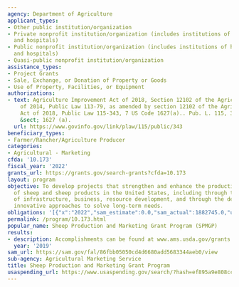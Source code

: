 ```yaml
---
agency: Department of Agriculture
applicant_types:
- Other public institution/organization
- Private nonprofit institution/organization (includes institutions of higher education
  and hospitals)
- Public nonprofit institution/organization (includes institutions of higher education
  and hospitals)
- Quasi-public nonprofit institution/organization
assistance_types:
- Project Grants
- Sale, Exchange, or Donation of Property or Goods
- Use of Property, Facilities, or Equipment
authorizations:
- text: Agriculture Improvement Act of 2018, Section 12102 of the Agricultural Act
    of 2014, Public Law 113-79, as amended by section 12102 of the Agriculture Improvement
    Act of 2018, Public Law 115-343, 7 US Code 1627(a).. Pub. L. 115, 343. 7 U.S.C.
    &sect; 1627 (a).
  url: https://www.govinfo.gov/link/plaw/115/public/343
beneficiary_types:
- Farmer/Rancher/Agriculture Producer
categories:
- Agricultural - Marketing
cfda: '10.173'
fiscal_year: '2022'
grants_url: https://grants.gov/search-grants?cfda=10.173
layout: program
objective: To develop projects that strengthen and enhance the production and marketing
  of sheep and sheep products in the United States, including through the improvement
  of infrastructure, business, resource development, and through the development of
  innovative approaches to solve long-term needs.
obligations: '[{"x":"2022","sam_estimate":0.0,"sam_actual":1882745.0,"usa_spending_actual":0.0},{"x":"2023","sam_estimate":13755.0,"sam_actual":0.0,"usa_spending_actual":0.0},{"x":"2024","sam_estimate":3500.0,"sam_actual":0.0,"usa_spending_actual":0.0}]'
permalink: /program/10.173.html
popular_name: Sheep Production and Marketing Grant Program (SPMGP)
results:
- description: Accomplishments can be found at www.ams.usda.gov/grants.
  year: '2019'
sam_url: https://sam.gov/fal/86fbb05050cd4d6680add5683344aeb0/view
sub-agency: Agricultural Marketing Service
title: Sheep Production and Marketing Grant Program
usaspending_url: https://www.usaspending.gov/search/?hash=ef895a9e808ccd97a19e2fa363a7a134
---
```

